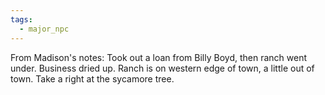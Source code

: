 ```yaml
---
tags:
  - major_npc
---
```



From Madison's notes:
Took out a loan from Billy Boyd, then ranch went under. Business dried up. Ranch is on western edge of town, a little out of town. Take a right at the sycamore tree.